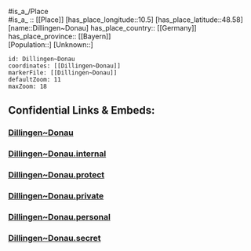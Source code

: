 ﻿---
location: [48.58,10.5] 
mapzoom: [7,12] 
mapmarker: city 
type: City
tags:
- geo/City


SpocWebEntityId: 29796
isDeleted: false
confidential: public

---
#is_a_/Place  
#is_a_ :: [[Place]] 
[has_place_longitude::10.5] 
[has_place_latitude::48.58] 
[name::Dillingen~Donau] 
has_place_country:: [[Germany]]  
has_place_province:: [[Bayern]]  
[Population::] 
[Unknown::] 


```leaflet
id: Dillingen~Donau
coordinates: [[Dillingen~Donau]] 
markerFile: [[Dillingen~Donau]] 
defaultZoom: 11 
maxZoom: 18
```


## Confidential Links & Embeds: 

### [Dillingen~Donau](/_public/Earth/Continent/Europe/Europe~Central/Germany/Germany~West/Bayern/counties~Bayern/Dillingen/cities~Dillingen/Dillingen~Donau.md) 

### [Dillingen~Donau.internal](/_internal/Earth/Continent/Europe/Europe~Central/Germany/Germany~West/Bayern/counties~Bayern/Dillingen/cities~Dillingen/Dillingen~Donau.internal.md) 

### [Dillingen~Donau.protect](/_protect/Earth/Continent/Europe/Europe~Central/Germany/Germany~West/Bayern/counties~Bayern/Dillingen/cities~Dillingen/Dillingen~Donau.protect.md) 

### [Dillingen~Donau.private](/_private/Earth/Continent/Europe/Europe~Central/Germany/Germany~West/Bayern/counties~Bayern/Dillingen/cities~Dillingen/Dillingen~Donau.private.md) 

### [Dillingen~Donau.personal](/_personal/Earth/Continent/Europe/Europe~Central/Germany/Germany~West/Bayern/counties~Bayern/Dillingen/cities~Dillingen/Dillingen~Donau.personal.md) 

### [Dillingen~Donau.secret](/_secret/Earth/Continent/Europe/Europe~Central/Germany/Germany~West/Bayern/counties~Bayern/Dillingen/cities~Dillingen/Dillingen~Donau.secret.md) 
